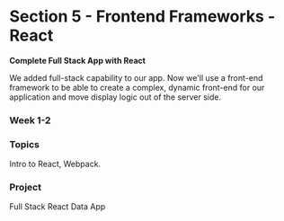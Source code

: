 # Section 5 - Frontend Frameworks - React

**Complete Full Stack App with React**

We added full-stack capability to our app. Now we'll use a front-end framework to be able to create a complex, dynamic front-end for our application and move display logic out of the server side.

### **Week 1-2**

### Topics

Intro to React, Webpack.

### Project

Full Stack React Data App

